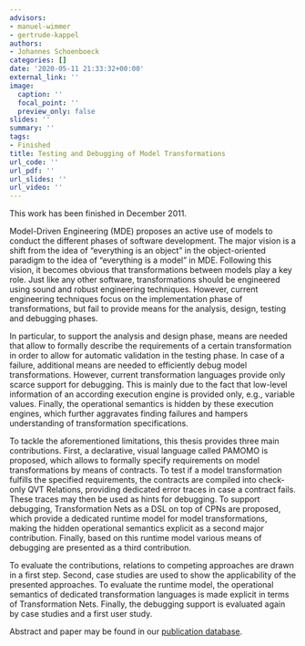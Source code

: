 ```yaml
---
advisors:
- manuel-wimmer
- gertrude-kappel
authors:
- Johannes Schoenboeck
categories: []
date: '2020-05-11 21:33:32+00:00'
external_link: ''
image:
  caption: ''
  focal_point: ''
  preview_only: false
slides: ''
summary: ''
tags:
- Finished
title: Testing and Debugging of Model Transformations
url_code: ''
url_pdf: ''
url_slides: ''
url_video: ''
---
```


This work has been finished in December 2011.

Model-Driven Engineering (MDE) proposes an active use of models to conduct the different phases of software development. The major vision is a shift from the idea of “everything is an object” in the object-oriented paradigm to the idea of “everything is a model” in MDE. Following this vision, it becomes obvious that transformations between models play a key role. Just like any other software, transformations should be engineered using sound and robust engineering techniques. However, current engineering techniques focus on the implementation phase of transformations, but fail to provide means for the analysis, design, testing and debugging phases.

In particular, to support the analysis and design phase, means are needed that allow to formally describe the requirements of a certain transformation in order to allow for automatic validation in the testing phase. In case of a failure, additional means are needed to efficiently debug model transformations. However, current transformation languages provide only scarce support for debugging. This is mainly due to the fact that low-level information of an according execution engine is provided only, e.g., variable values. Finally, the operational semantics is hidden by these execution engines, which further aggravates finding failures and hampers understanding of transformation specifications.

To tackle the aforementioned limitations, this thesis provides three main contributions. First, a declarative, visual language called PAMOMO is proposed, which allows to formally specify requirements on model transformations by means of contracts. To test if a model transformation fulfills the specified requirements, the contracts are compiled into check-only QVT Relations, providing dedicated error traces in case a contract fails. These traces may then be used as hints for debugging. To support debugging, Transformation Nets as a DSL on top of CPNs are proposed, which provide a dedicated runtime model for model transformations, making the hidden operational semantics explicit as a second major contribution. Finally, based on this runtime model various means of debugging are presented as a third contribution.

To evaluate the contributions, relations to competing approaches are drawn in a first step. Second, case studies are used to show the applicability of the presented approaches. To evaluate the runtime model, the operational semantics of dedicated transformation languages is made explicit in terms of Transformation Nets. Finally, the debugging support is evaluated again by case studies and a first user study.

Abstract and paper may be found in our <a class="external" href="http://publik.tuwien.ac.at/showentry.php?ID=209018&amp;lang=2">publication database</a>.